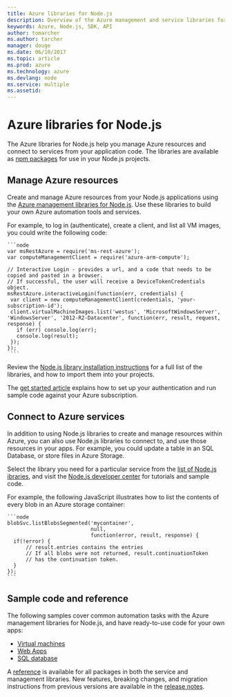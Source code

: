 ```yaml
---
title: Azure libraries for Node.js
description: Overview of the Azure management and service libraries for Node.js
keywords: Azure, Node.js, SDK, API
author: tomarcher
ms.author: tarcher
manager: douge
ms.date: 06/10/2017
ms.topic: article
ms.prod: azure
ms.technology: azure
ms.devlang: node
ms.service: multiple
ms.assetid: 
---
```


# Azure libraries for Node.js

The Azure libraries for Node.js help you manage Azure resources and connect to services from your application code. The libraries are available as [npm packages](node-sdk-azure-install.md) for use in your Node.js projects. 

## Manage Azure resources

Create and manage Azure resources from your Node.js applications using the [Azure management libraries for Node.js](node-sdk-azure-get-started.md). Use these libraries to build your own Azure automation tools and services. 

For example, to log in (authenticate), create a client, and list all VM images, you could write the following code:

	```node
	var msRestAzure = require('ms-rest-azure');
	var computeManagementClient = require('azure-arm-compute');
	 
	// Interactive Login - provides a url, and a code that needs to be copied and pasted in a browser.  
	// If successful, the user will receive a DeviceTokenCredentials object. 
	msRestAzure.interactiveLogin(function(err, credentials) {
	 var client = new computeManagementClient(credentials, 'your-subscription-id');
	 client.virtualMachineImages.list('westus', 'MicrosoftWindowsServer', 'WindowsServer', '2012-R2-Datacenter', function(err, result, request, response) {
	   if (err) console.log(err);
	   console.log(result);
	 });
	});
	 ```

Review the [Node.js library installation instructions](node-sdk-azure-install.md) for a full list of the libraries, and how to import them into your projects. 

The [get started article](node-sdk-azure-get-started.md) explains how to set up your authentication and run sample code against your Azure subscription. 

## Connect to Azure services

In addition to using Node.js libraries to create and manage resources within Azure, you can also use Node.js libraries to connect to, and use those resources in your apps. For example, you could update a table in an SQL Database, or store files in Azure Storage. 

Select the library you need for a particular service from the [list of Node.js ibraries](node-sdk-azure-install.md), and visit the [Node.js developer center](https://azure.microsoft.com/develop/nodejs/) for tutorials and sample code.

For example, the following JavaScript illustrates how to list the contents of every blob in an Azure storage container:

	```node
	blobSvc.listBlobsSegmented('mycontainer', 
                               null, 
                               function(error, result, response) {
	  if(!error) { 
	      // result.entries contains the entries
	      // If all blobs were not returned, result.continuationToken 
          // has the continuation token.
	  }
	});
	```

## Sample code and reference

The following samples cover common automation tasks with the Azure management libraries for Node.js, and have ready-to-use code for your own apps:

- [Virtual machines](node-sdk-azure-virtual-machine-samples.md)
- [Web Apps](node-sdk-azure-web-apps-samples.md)
- [SQL database](node-sdk-azure-sql-database-samples.md)

A [reference](https://docs.microsoft.com/node/api) is available for all packages in both the service and management libraries. New features, breaking changes, and migration instructions from previous versions are available in the [release notes](node-sdk-azure-release-notes.md).